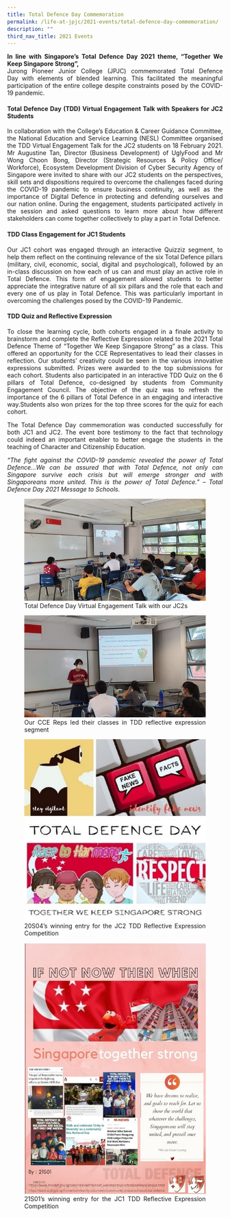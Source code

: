 ```yaml
---
title: Total Defence Day Commemoration
permalink: /life-at-jpjc/2021-events/total-defence-day-commemoration/
description: ""
third_nav_title: 2021 Events
---
```

<div align=justify>
<p>
<strong>In line with Singapore’s Total Defence Day 2021 theme, “Together We Keep Singapore Strong”,</strong><br>
Jurong Pioneer Junior College (JPJC) commemorated Total Defence Day with elements of blended learning. This facilitated the meaningful participation of the entire college despite constraints posed by the COVID-19 pandemic.</p>

<h4><strong>Total Defence Day (TDD) Virtual Engagement Talk with Speakers for JC2 Students</strong></h4>
<p>
In collaboration with the College’s Education & Career Guidance Committee, the National Education and Service Learning (NESL) Committee organised the TDD Virtual Engagement Talk for the JC2 students on
18 February 2021. Mr Augustine Tan, Director (Business Development) of UglyFood and Mr Wong Choon Bong, Director (Strategic Resources & Policy Office/ Workforce), Ecosystem Development Division of Cyber Security Agency of Singapore were invited to share with our JC2 students on the perspectives, skill sets and dispositions required to overcome the challenges faced during the COVID-19 pandemic to ensure business continuity, as well as the importance of Digital Defence in protecting and defending ourselves and our nation online. During the engagement, students participated actively in the session and asked questions to learn more about how different stakeholders can come together collectively to play a part in Total Defence.</p>

<h4><strong>TDD Class Engagement for JC1 Students</strong></h4>
<p>
Our JC1 cohort was engaged through an interactive Quizziz segment, to help them reflect on the continuing relevance of the six Total Defence pillars (military, civil, economic, social, digital and psychological), followed by an in-class discussion on how each of us can and must play an active role in Total Defence. This form of engagement allowed students to better appreciate the integrative nature of all six pillars and the role that each and every one of us play in Total Defence. This was particularly important in overcoming the challenges posed by the COVID-19 Pandemic.</p>

<h4><strong>TDD Quiz and Reflective Expression</strong></h4>
<p>
To close the learning cycle, both cohorts engaged in a finale activity to brainstorm and complete the Reflective Expression related to the 2021 Total Defence Theme of “Together We Keep Singapore Strong” as a class. This offered an opportunity for the CCE Representatives to lead their classes in reflection. Our students’ creativity could be seen in the various innovative expressions submitted. Prizes were awarded to the top submissions for each cohort. Students also participated in an interactive TDD Quiz on the 6 pillars of Total Defence, co-designed by students from Community Engagement Council. The objective of the quiz was to refresh the importance of the 6 pillars of Total Defence in an engaging and interactive way.Students also won prizes for the top three scores for the quiz for each cohort.</p>

<p>
The Total Defence Day commemoration was conducted successfully for both JC1 and JC2. The event bore testimony to the fact that technology could indeed an important enabler to better engage the students in the teaching of Character and Citizenship Education.</p>

<p>
<i>“The fight against the COVID-19 pandemic revealed the power of Total Defence…We can be assured that with Total Defence, not only can Singapore survive each crisis but will emerge stronger and with Singaporeans more united. This is the power of Total Defence.” – Total Defence Day 2021 Message to Schools.</i></p>

<figure>
<img src="/images/totaldefenceday1.jpg">
<figcaption>Total Defence Day Virtual Engagement Talk with our JC2s</figcaption>
</figure>

<figure>
<img src="/images/totaldefenceday2.jpg">
<figcaption>Our CCE Reps led their classes in TDD reflective expression segment</figcaption>
</figure>

<figure>
<img src="/images/totaldefenceday3.jpg">
<figcaption>20S04’s winning entry for the JC2 TDD Reflective Expression Competition</figcaption>
</figure>


<figure>
<img src="/images/totaldefenceday4.jpg">
<figcaption>21S01’s winning entry for the JC1 TDD Reflective Expression Competition</figcaption>
</figure>